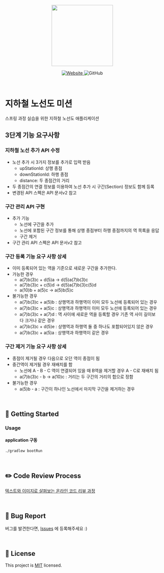 <p align="center">
    <img width="200px;" src="https://raw.githubusercontent.com/woowacourse/atdd-subway-admin-frontend/master/images/main_logo.png"/>
</p>
<p align="center">
  <a href="https://techcourse.woowahan.com/c/Dr6fhku7" alt="woowacourse subway">
    <img alt="Website" src="https://img.shields.io/website?url=https%3A%2F%2Fedu.nextstep.camp%2Fc%2FR89PYi5H">
  </a>
  <img alt="GitHub" src="https://img.shields.io/github/license/woowacourse/atdd-subway-map">
</p>

<br>

# 지하철 노선도 미션
스프링 과정 실습을 위한 지하철 노선도 애플리케이션

## 3단계 기능 요구사항

### 지하철 노선 추가 API 수정
- 노선 추가 시 3가지 정보를 추가로 입력 받음
  - upStationId: 상행 종점
  - downStationId: 하행 종점
  - distance: 두 종점간의 거리
- 두 종점간의 연결 정보를 이용하여 노선 추가 시 구간(Section) 정보도 함께 등록
- 변경된 API 스펙은 API 문서v2 참고

### 구간 관리 API 구현
- 추가 기능
  - 노선에 구간을 추가
  - 노선에 포함된 구간 정보를 통해 상행 종점부터 하행 종점까지의 역 목록을 응답
  - 구간 제거
- 구간 관리 API 스펙은 API 문서v2 참고

### 구간 등록 기능 요구 사항 상세
- 이미 등록되어 있는 역을 기준으로 새로운 구간을 추가한다.
- 가능한 경우
  - a(7)b(3)c + d(5)a -> d(5)a(7)b(3)c
  - a(7)b(3)c + c(5)d -> d(5)a(7)b(3)c(5)d
  - a(10)b + a(5)c -> a(5)b(5)c
- 불가능한 경우
  - a(7)b(3)c + a(5)b : 상행역과 하행역이 이미 모두 노선에 등록되어 있는 경우 
  - a(7)b(3)c + a(5)c : 상행역과 하행역이 이미 모두 노선에 등록되어 있는 경우
  - a(7)b(3)c + a(7)d : 역 사이에 새로운 역을 등록할 경우 기존 역 사이 길이보다 크거나 같은 경우
  - a(7)b(3)c + d(5)e : 상행역과 하행역 둘 중 하나도 포함되어있지 않은 경우
  - a(7)b(3)c + a(5)a : 상행역과 하행역이 같은 경우

### 구간 제거 기능 요구 사항 상세
- 종점이 제거될 경우 다음으로 오던 역이 종점이 됨
- 중간역이 제거될 경우 재배치를 함
  - 노선에 A - B - C 역이 연결되어 있을 때 B역을 제거할 경우 A - C로 재배치 됨
  - a(7)b(3)c - b -> a(10)c : 거리는 두 구간의 거리의 합으로 정함
- 불가능한 경우
  - a(5)b - a : 구간이 하나인 노선에서 마지막 구간을 제거하는 경우

<br>

## 🚀 Getting Started
### Usage
#### application 구동
```
./gradlew bootRun
```
<br>

## ✏️ Code Review Process
[텍스트와 이미지로 살펴보는 온라인 코드 리뷰 과정](https://github.com/next-step/nextstep-docs/tree/master/codereview)

<br>

## 🐞 Bug Report

버그를 발견한다면, [Issues](https://github.com/woowacourse/atdd-subway-map/issues) 에 등록해주세요 :)

<br>

## 📝 License

This project is [MIT](https://github.com/woowacourse/atdd-subway-map/blob/master/LICENSE) licensed.
